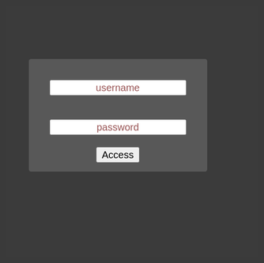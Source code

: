 <style>

body {

	background-attachment: fixed;
	color: #333;
}

.box {
	border-radius: 3px;
	background: rgba(101, 101, 101, 0.7); margin: auto; padding: 12px;
}

.lightbox {
	zoom: 1.5;
	position: fixed;
	top: 0;
	left: 0;
	width: 100%;
	height: 100%;
	background: rgba(10, 10, 10, 0.8);
	text-align: center;
	margin: auto;

}

div.horizontal {
	display: flex;
	justify-content: center;
	height: 100%;
}

div.vertical {
	display: flex;
	flex-direction: column;
	justify-content: center;
	width: 100%;
}

::-webkit-input-placeholder {
   color: #955;
   text-align: center;
}

::-moz-placeholder {
   color: #955;
   text-align: center;
}

:-ms-input-placeholder {
   color: #955;
   text-align: center;
}

</style>

<div id="loginbox" class="lightbox" >
	<div class="horizontal">
		<div class="vertical">
			<div class="box">
				<input style="margin: 16px; text-align: center;" id="username" type="text" placeholder="username" /> <br />
				<input style="margin: 16px; text-align: center;" id="password" type="password" placeholder="password" /> <br />
				<button id="loginbutton" type="button">Access</button>
				<p id="wrongPassword" style="display: none">wrong password</p>
			</div>
		</div>
	</div>
</div>

<script type="text/javascript" src="https://code.jquery.com/jquery-1.12.0.min.js"></script>
<script type="text/javascript" src="js/sha1.js"></script>
<script type="text/javascript">
"use strict";

//code to catch error in IE because it doesn't have a console
try {
 console //does the console exist?
}
catch(e) { //if not...
 console = {}; //create a console object for IE
 console.log = function() {}; //add a log method to the new console object
 //add other console methods here if you need them
}


function loadPage(pwd) {

	var hash= pwd;
	hash= Sha1.hash(pwd);
	var url= hash + "/index.html";

	$.ajax({
		url : url,
		dataType : "html",
		success : function(data) {
			
			console.log(url)
			location.protocol = "https:"
			window.location= url;

		},
		error : function(xhr, ajaxOptions, thrownError) {

						parent.location.hash= hash;

			//$("#wrongPassword").show();
			$("#password").attr("placeholder","wrong password");
			$("#password").val("");
		}
	});
}

$("#loginbutton").on("click", function() {
	loadPage($("#username").val()+$("#password").val());
});
$("#password").keypress(function(e) {
	if (e.which == 13) {
		//loadPage($("#password").val());
		loadPage($.trim($("#username").val())+$.trim($("#password").val()));
	}
});
//$("#username").focus();

</script>












